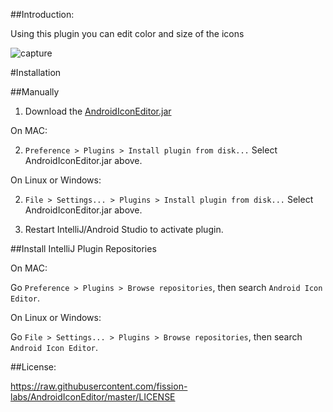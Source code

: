 ##Introduction:


Using this plugin you can edit color and size of the icons


![capture](https://raw.githubusercontent.com/fission-labs/AndroidIconEditor/master/docs/demo.gif)

#Installation

##Manually
1. Download the [AndroidIconEditor.jar](https://raw.githubusercontent.com/fission-labs/AndroidIconEditor/master/AndroidIconEditor.jar)

On MAC:

2. `Preference > Plugins > Install plugin from disk...` Select AndroidIconEditor.jar above.

On Linux or Windows:

2. `File > Settings... > Plugins > Install plugin from disk...` Select AndroidIconEditor.jar above.

3. Restart IntelliJ/Android Studio to activate plugin.

##Install IntelliJ Plugin Repositories

On MAC:

Go `Preference > Plugins > Browse repositories`, then search `Android Icon Editor`.

On Linux or Windows:

Go `File > Settings... > Plugins > Browse repositories`, then search `Android Icon Editor`.

##License:

https://raw.githubusercontent.com/fission-labs/AndroidIconEditor/master/LICENSE
